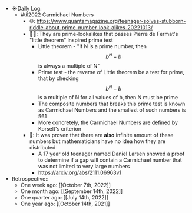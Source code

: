 - ☀️Daily Log:
    - #til2022 Carmichael Numbers
        - 🌐: https://www.quantamagazine.org/teenager-solves-stubborn-riddle-about-prime-number-look-alikes-20221013/
        - 💁‍♂️: They are prime-lookalikes that passes Pierre de Fermat's "little theorem" inspired prime test
            - Little theorem - "if N is a prime number, then $$b^N -b$$ is always a multiple of N"
            - Prime test - the reverse of Little theorem be a test for prime, that by checking $$b^N -b$$ is a multiple of N for all values of b, then N must be prime
            - The composite numbers that breaks this prime test is known as Carmichael Numbers and the smallest of such numbers is 561
            - More concretely, the Carmichael Numbers are defined by Korselt's criterion
        - 🤔: It was proven that there are __also__ infinite amount of these numbers but mathematicians have no idea how they are distributed
            - A 17 year old teenager named Daniel Larsen showed a proof to determine if a gap will contain a Carmichael number that was not limited to very large numbers
            - https://arxiv.org/abs/2111.06963v1
- Retrospective::
    - One week ago: [[October 7th, 2022]]
    - One month ago: [[September 14th, 2022]]
    - One quarter ago: [[July 14th, 2022]]
    - One year ago: [[October 14th, 2021]]

